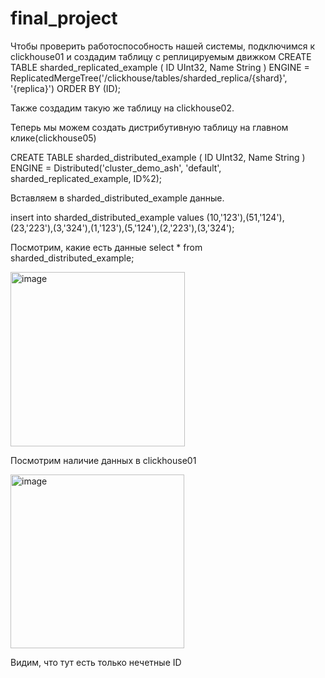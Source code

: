 # final_project


Чтобы проверить работоспособность нашей системы, подключимся к clickhouse01 и создадим таблицу с реплицируемым движком 
CREATE TABLE sharded_replicated_example
(
    ID UInt32,
    Name String
) ENGINE = ReplicatedMergeTree('/clickhouse/tables/sharded_replica/{shard}', '{replica}')
ORDER BY (ID);

Также создадим такую же таблицу на clickhouse02. 

Теперь мы можем создать дистрибутивную таблицу на главном клике(clickhouse05)

CREATE TABLE sharded_distributed_example
(
    ID UInt32,
    Name String
)
ENGINE = Distributed('cluster_demo_ash', 'default', sharded_replicated_example, ID%2);


Вставляем в sharded_distributed_example данные.

insert into sharded_distributed_example
values (10,'123'),(51,'124'),(23,'223'),(3,'324'),(1,'123'),(5,'124'),(2,'223'),(3,'324');

Посмотрим, какие есть данные select * from sharded_distributed_example;

<img width="279" alt="image" src="https://github.com/user-attachments/assets/9f0257bb-0985-46c3-935d-6f0fa2c3a294">

Посмотрим наличие данных в clickhouse01 

<img width="278" alt="image" src="https://github.com/user-attachments/assets/8945fbc7-7cdb-4132-bc67-68af1a031377">


Видим, что тут есть только нечетные ID  
